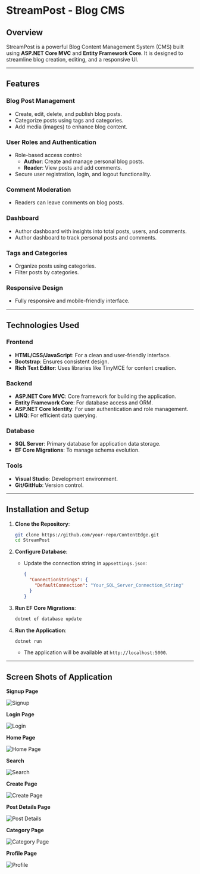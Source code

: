 # StreamPost - Blog CMS

## Overview
StreamPost is a powerful Blog Content Management System (CMS) built using **ASP.NET Core MVC** and **Entity Framework Core**. It is designed to streamline blog creation, editing, and a responsive UI. 

---

## Features

### Blog Post Management
- Create, edit, delete, and publish blog posts.
- Categorize posts using tags and categories.
- Add media (images) to enhance blog content.

### User Roles and Authentication
- Role-based access control:
  - **Author**: Create and manage personal blog posts.
  - **Reader**: View posts and add comments.
- Secure user registration, login, and logout functionality.

### Comment Moderation
- Readers can leave comments on blog posts.

### Dashboard
- Author dashboard with insights into total posts, users, and comments.
- Author dashboard to track personal posts and comments.

### Tags and Categories
- Organize posts using categories.
- Filter posts by categories.

### Responsive Design
- Fully responsive and mobile-friendly interface.

---

## Technologies Used

### Frontend
- **HTML/CSS/JavaScript**: For a clean and user-friendly interface.
- **Bootstrap**: Ensures consistent design.
- **Rich Text Editor**: Uses libraries like TinyMCE for content creation.

### Backend
- **ASP.NET Core MVC**: Core framework for building the application.
- **Entity Framework Core**: For database access and ORM.
- **ASP.NET Core Identity**: For user authentication and role management.
- **LINQ**: For efficient data querying.

### Database
- **SQL Server**: Primary database for application data storage.
- **EF Core Migrations**: To manage schema evolution.

### Tools
- **Visual Studio**: Development environment.
- **Git/GitHub**: Version control.

---

## Installation and Setup

1. **Clone the Repository**:
   ```bash
   git clone https://github.com/your-repo/ContentEdge.git
   cd StreamPost
   ```

2. **Configure Database**:
   - Update the connection string in `appsettings.json`:
     ```json
     {
       "ConnectionStrings": {
         "DefaultConnection": "Your_SQL_Server_Connection_String"
       }
     }
     ```

3. **Run EF Core Migrations**:
   ```bash
   dotnet ef database update
   ```

4. **Run the Application**:
   ```bash
   dotnet run
   ```
   - The application will be available at `http://localhost:5000`.

---

## Screen Shots of Application

**Signup Page**

![Signup](./SS/Signup.png "Signup")

**Login Page**

![Login](./SS/Login.png "Login")

**Home Page**

![Home Page](./SS/Homepage.png "Home Page")

**Search**

![Search](./SS/Search.png "Search")

**Create Page**

![Create Page](./SS/Createpage.png "Create Page")

**Post Details Page**

![Post Details](./SS/Postdetails.png "Post Details")

**Category Page**

![Category Page](./SS/Categorypage.png "Category Page")

**Profile Page**

![Profile](./SS/Profile.png "Profile")